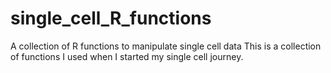# single_cell_R_functions
A collection of R functions to manipulate single cell data
This is a collection of functions I used when I started my single cell journey. 
